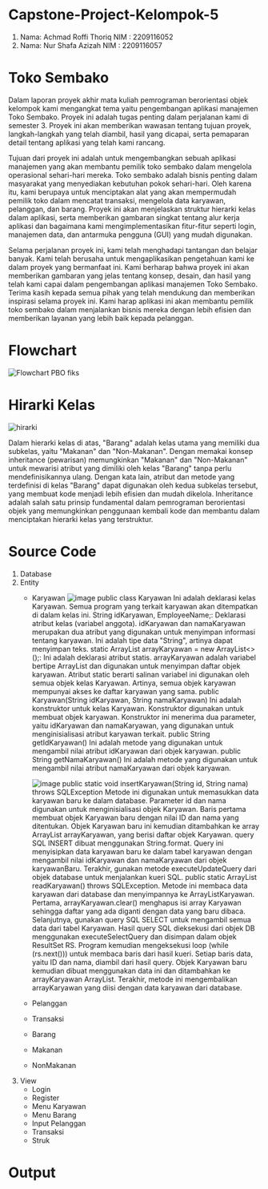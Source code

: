 # Capstone-Project-Kelompok-5
1. Nama: Achmad Roffi Thoriq
   NIM : 2209116052
2. Nama: Nur Shafa Azizah
   NIM : 2209116057
# Toko Sembako
Dalam laporan proyek akhir mata kuliah pemrograman berorientasi objek kelompok kami mengangkat tema yaitu pengembangan aplikasi manajemen Toko Sembako. Proyek ini adalah tugas penting dalam perjalanan kami di semester 3. Proyek ini akan memberikan wawasan tentang tujuan proyek, langkah-langkah yang telah diambil, hasil yang dicapai, serta pemaparan detail tentang aplikasi yang telah kami rancang.

Tujuan dari proyek ini adalah untuk mengembangkan sebuah aplikasi manajemen yang akan membantu pemilik toko sembako dalam mengelola operasional sehari-hari mereka. Toko sembako adalah bisnis penting dalam masyarakat yang menyediakan kebutuhan pokok sehari-hari. Oleh karena itu, kami berupaya untuk menciptakan alat yang akan mempermudah pemilik toko dalam mencatat transaksi, mengelola data karyawan, pelanggan, dan barang. Proyek ini akan menjelaskan struktur hierarki kelas dalam aplikasi, serta memberikan gambaran singkat tentang alur kerja aplikasi dan bagaimana kami mengimplementasikan fitur-fitur seperti login, manajemen data, dan antarmuka pengguna (GUI) yang mudah digunakan.

Selama perjalanan proyek ini, kami telah menghadapi tantangan dan belajar banyak. Kami telah berusaha untuk mengaplikasikan pengetahuan kami ke dalam proyek yang bermanfaat ini. Kami berharap bahwa proyek ini akan memberikan gambaran yang jelas tentang konsep, desain, dan hasil yang telah kami capai dalam pengembangan aplikasi manajemen Toko Sembako. Terima kasih kepada semua pihak yang telah mendukung dan memberikan inspirasi selama proyek ini. Kami harap aplikasi ini akan membantu pemilik toko sembako dalam menjalankan bisnis mereka dengan lebih efisien dan memberikan layanan yang lebih baik kepada pelanggan.
# Flowchart
![Flowchart PBO fiks](https://github.com/shafaaz11/Capstone-Project-Kelompok-5/assets/127502125/673d6bce-ee44-49bd-9a71-1953b7423396)


# Hirarki Kelas
![hirarki](https://github.com/shafaaz11/Capstone-Project-Kelompok-5/assets/127502125/2fd44619-193d-4370-be45-09b993b05ac6)

Dalam hierarki kelas di atas, "Barang" adalah kelas utama yang memiliki dua subkelas, yaitu "Makanan" dan "Non-Makanan". Dengan memakai konsep inheritance (pewarisan) memungkinkan "Makanan" dan "Non-Makanan" untuk mewarisi atribut yang dimiliki oleh kelas "Barang" tanpa perlu mendefinisikannya ulang. Dengan kata lain, atribut dan metode yang terdefinisi di kelas "Barang" dapat digunakan oleh kedua subkelas tersebut, yang membuat kode menjadi lebih efisien dan mudah dikelola. Inheritance adalah salah satu prinsip fundamental dalam pemrograman berorientasi objek yang memungkinkan penggunaan kembali kode dan membantu dalam menciptakan hierarki kelas yang terstruktur.

# Source Code
1. Database
2. Entity
   - Karyawan
     ![image](https://github.com/shafaaz11/Capstone-Project-Kelompok-5/assets/126893861/d9374800-45d5-4324-a5b5-140607995f02)
     public class Karyawan  Ini adalah deklarasi kelas Karyawan. Semua program yang terkait karyawan akan ditempatkan di dalam kelas ini. String idKaryawan, EmployeeName;: Deklarasi atribut kelas (variabel anggota). idKaryawan dan namaKaryawan merupakan dua atribut yang digunakan untuk menyimpan informasi tentang  karyawan. Ini adalah tipe data "String", artinya dapat menyimpan teks. static ArrayList<Karyawan> arrayKaryawan = new ArrayList<>();: Ini adalah deklarasi atribut statis. arrayKaryawan adalah variabel  bertipe ArrayList dan  digunakan untuk menyimpan daftar objek karyawan. Atribut static berarti  salinan variabel ini  digunakan oleh semua objek  kelas Karyawan. Artinya, semua objek karyawan mempunyai akses ke daftar karyawan yang sama. public Karyawan(String idKaryawan, String namaKaryawan)  Ini adalah konstruktor untuk kelas Karyawan. Konstruktor digunakan untuk membuat objek karyawan. Konstruktor ini menerima dua parameter, yaitu  idKaryawan dan namaKaryawan, yang  digunakan untuk menginisialisasi atribut karyawan  terkait. public String getIdKaryawan() Ini adalah metode yang digunakan untuk mengambil nilai atribut idKaryawan dari objek karyawan. public String getNamaKaryawan() Ini adalah metode yang digunakan untuk mengambil nilai atribut namaKaryawan dari objek karyawan.

     ![image](https://github.com/shafaaz11/Capstone-Project-Kelompok-5/assets/126893861/e8db294f-471f-4e51-ac31-5e96d66445bf)
     public static void insertKaryawan(String id, String nama) throws SQLException Metode ini digunakan untuk memasukkan data karyawan baru ke dalam database. Parameter id dan nama digunakan untuk menginisialisasi objek Karyawan. Baris pertama membuat objek Karyawan baru dengan nilai ID dan nama yang ditentukan. Objek Karyawan baru ini kemudian ditambahkan ke array ArrayList arrayKaryawan, yang berisi daftar objek Karyawan. query SQL INSERT  dibuat menggunakan String.format. Query ini menyisipkan data karyawan baru ke dalam tabel karyawan dengan mengambil nilai idKaryawan dan namaKaryawan dari objek karyawanBaru. Terakhir, gunakan metode executeUpdateQuery dari objek database  untuk menjalankan kueri SQL. public static ArrayList<Karyawan> readKaryawan() throws SQLException. Metode ini  membaca data karyawan dari database dan menyimpannya ke ArrayListKaryawan.  Pertama, arrayKaryawan.clear() menghapus isi array Karyawan sehingga daftar yang ada diganti dengan data yang baru dibaca. Selanjutnya, gunakan query SQL SELECT  untuk mengambil semua data dari tabel Karyawan. Hasil  query SQL dieksekusi  dari objek DB  menggunakan executeSelectQuery dan disimpan dalam objek ResultSet RS. Program kemudian mengeksekusi loop (while (rs.next())) untuk membaca baris dari hasil kueri. Setiap baris data, yaitu ID dan nama, diambil dari hasil query. Objek Karyawan baru kemudian dibuat menggunakan data ini dan ditambahkan ke arrayKaryawan ArrayList. Terakhir, metode ini mengembalikan arrayKaryawan yang  diisi dengan data karyawan dari database.


   - Pelanggan
   - Transaksi
   - Barang
   - Makanan
   - NonMakanan
3. View
   - Login
   - Register
   - Menu Karyawan
   - Menu Barang
   - Input Pelanggan
   - Transaksi
   - Struk
     
# Output
